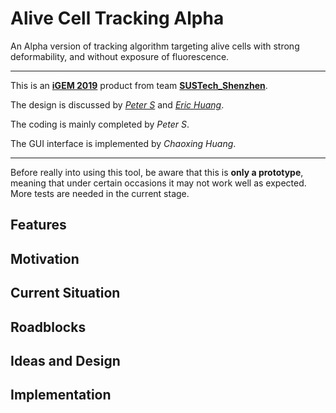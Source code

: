 # Alive Cell Tracking Alpha
An Alpha version of tracking algorithm targeting alive cells with strong deformability, and without exposure of fluorescence.

---

This is an **[iGEM 2019](https://2019.igem.org)** product from team **[SUSTech_Shenzhen](https://2019.igem.org/Team:SUSTech_Shenzhen)**.

The design is discussed by *[Peter S](https://github.com/WingsUpete)* and *[Eric Huang](https://github.com/Eric-HYQ)*.

The coding is mainly completed by *Peter S*.

The GUI interface is implemented by *Chaoxing Huang*.

---

Before really into using this tool, be aware that this is **only a prototype**, meaning that under certain occasions it may not work well as expected. More tests are needed in the current stage.



## Features





## Motivation





## Current Situation





## Roadblocks





## Ideas and Design





## Implementation



